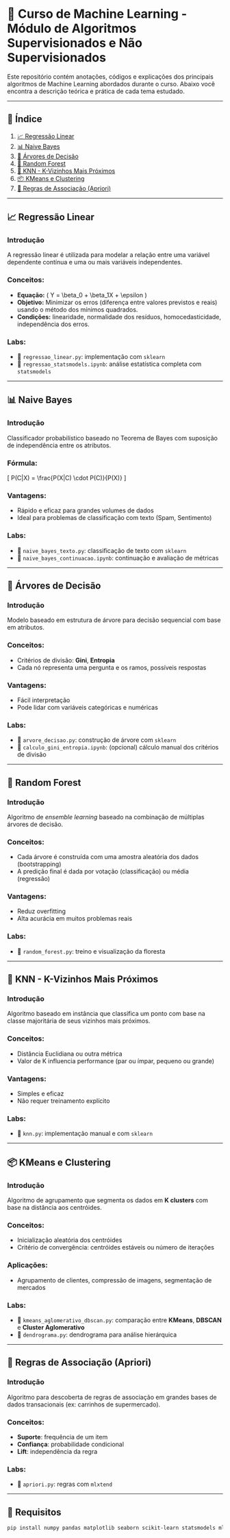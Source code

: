 # 🤖 Curso de Machine Learning - Módulo de Algoritmos Supervisionados e Não Supervisionados

Este repositório contém anotações, códigos e explicações dos principais algoritmos de Machine Learning abordados durante o curso. Abaixo você encontra a descrição teórica e prática de cada tema estudado.

---

## 📘 Índice

1. [📈 Regressão Linear](#-regressão-linear)
2. [📊 Naive Bayes](#-naive-bayes)
3. [🌳 Árvores de Decisão](#-árvores-de-decisão)
4. [🌲 Random Forest](#-random-forest)
5. [📍 KNN - K-Vizinhos Mais Próximos](#-knn---k-vizinhos-mais-próximos)
6. [📦 KMeans e Clustering](#-kmeans-e-clustering)
7. [🔗 Regras de Associação (Apriori)](#-regras-de-associação-apriori)

---

## 📈 Regressão Linear

### Introdução
A regressão linear é utilizada para modelar a relação entre uma variável dependente contínua e uma ou mais variáveis independentes.

### Conceitos:
- **Equação:** \( Y = \beta_0 + \beta_1X + \epsilon \)
- **Objetivo:** Minimizar os erros (diferença entre valores previstos e reais) usando o método dos mínimos quadrados.
- **Condições:** linearidade, normalidade dos resíduos, homocedasticidade, independência dos erros.

### Labs:
- 📎 `regressao_linear.py`: implementação com `sklearn`
- 📎 `regressao_statsmodels.ipynb`: análise estatística completa com `statsmodels`

---

## 📊 Naive Bayes

### Introdução
Classificador probabilístico baseado no Teorema de Bayes com suposição de independência entre os atributos.

### Fórmula:
\[
P(C|X) = \frac{P(X|C) \cdot P(C)}{P(X)}
\]

### Vantagens:
- Rápido e eficaz para grandes volumes de dados
- Ideal para problemas de classificação com texto (Spam, Sentimento)

### Labs:
- 📎 `naive_bayes_texto.py`: classificação de texto com `sklearn`
- 📎 `naive_bayes_continuacao.ipynb`: continuação e avaliação de métricas

---

## 🌳 Árvores de Decisão

### Introdução
Modelo baseado em estrutura de árvore para decisão sequencial com base em atributos.

### Conceitos:
- Critérios de divisão: **Gini**, **Entropia**
- Cada nó representa uma pergunta e os ramos, possíveis respostas

### Vantagens:
- Fácil interpretação
- Pode lidar com variáveis categóricas e numéricas

### Labs:
- 📎 `arvore_decisao.py`: construção de árvore com `sklearn`
- 📎 `calculo_gini_entropia.ipynb`: (opcional) cálculo manual dos critérios de divisão

---

## 🌲 Random Forest

### Introdução
Algoritmo de *ensemble learning* baseado na combinação de múltiplas árvores de decisão.

### Conceitos:
- Cada árvore é construída com uma amostra aleatória dos dados (bootstrapping)
- A predição final é dada por votação (classificação) ou média (regressão)

### Vantagens:
- Reduz overfitting
- Alta acurácia em muitos problemas reais

### Labs:
- 📎 `random_forest.py`: treino e visualização da floresta

---

## 📍 KNN - K-Vizinhos Mais Próximos

### Introdução
Algoritmo baseado em instância que classifica um ponto com base na classe majoritária de seus vizinhos mais próximos.

### Conceitos:
- Distância Euclidiana ou outra métrica
- Valor de K influencia performance (par ou ímpar, pequeno ou grande)

### Vantagens:
- Simples e eficaz
- Não requer treinamento explícito

### Labs:
- 📎 `knn.py`: implementação manual e com `sklearn`

---

## 📦 KMeans e Clustering

### Introdução
Algoritmo de agrupamento que segmenta os dados em **K clusters** com base na distância aos centróides.

### Conceitos:
- Inicialização aleatória dos centróides
- Critério de convergência: centróides estáveis ou número de iterações

### Aplicações:
- Agrupamento de clientes, compressão de imagens, segmentação de mercados

### Labs:
- 📎 `kmeans_aglomerativo_dbscan.py`: comparação entre **KMeans**, **DBSCAN** e **Cluster Aglomerativo**
- 📎 `dendrograma.py`: dendrograma para análise hierárquica

---

## 🔗 Regras de Associação (Apriori)

### Introdução
Algoritmo para descoberta de regras de associação em grandes bases de dados transacionais (ex: carrinhos de supermercado).

### Conceitos:
- **Suporte**: frequência de um item
- **Confiança**: probabilidade condicional
- **Lift**: independência da regra

### Labs:
- 📎 `apriori.py`: regras com `mlxtend`

---

## 📂 Requisitos

```bash
pip install numpy pandas matplotlib seaborn scikit-learn statsmodels mlxtend
